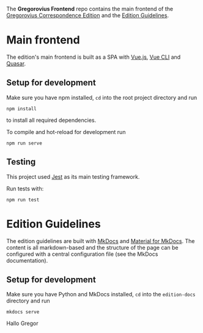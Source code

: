 The **Gregorovius Frontend** repo contains the main frontend of the [Gregorovius Correspondence Edition](https://gregorovius-edition.dhi-roma.it) and the [Edition Guidelines](https://gregorovius-edition.dhi-roma.it/richtlinien).

# Main frontend

The edition's main frontend is built as a SPA with [Vue.js](https://vuejs.org/), [Vue CLI](https://cli.vuejs.org/) and [Quasar](https://quasar.dev/). 

## Setup for development

Make sure you have npm installed, `cd` into the root project directory and run

```shell
npm install
```

to install all required dependencies.

To compile and hot-reload for development run

```shell
npm run serve
```

## Testing

This project used [Jest](https://jestjs.io/) as its main testing framework.

Run tests with:

```shell
npm run test
```

# Edition Guidelines

The edition guidelines are built with [MkDocs](https://www.mkdocs.org/) and [Material for MkDocs](https://squidfunk.github.io/mkdocs-material/).
The content is all markdown-based and the structure of the page can be configured with a central configuration file (see the MkDocs documentation).

## Setup for development

Make sure you have Python and MkDocs installed, `cd` into the `edition-docs` directory and run

```shell
mkdocs serve
```

Hallo Gregor